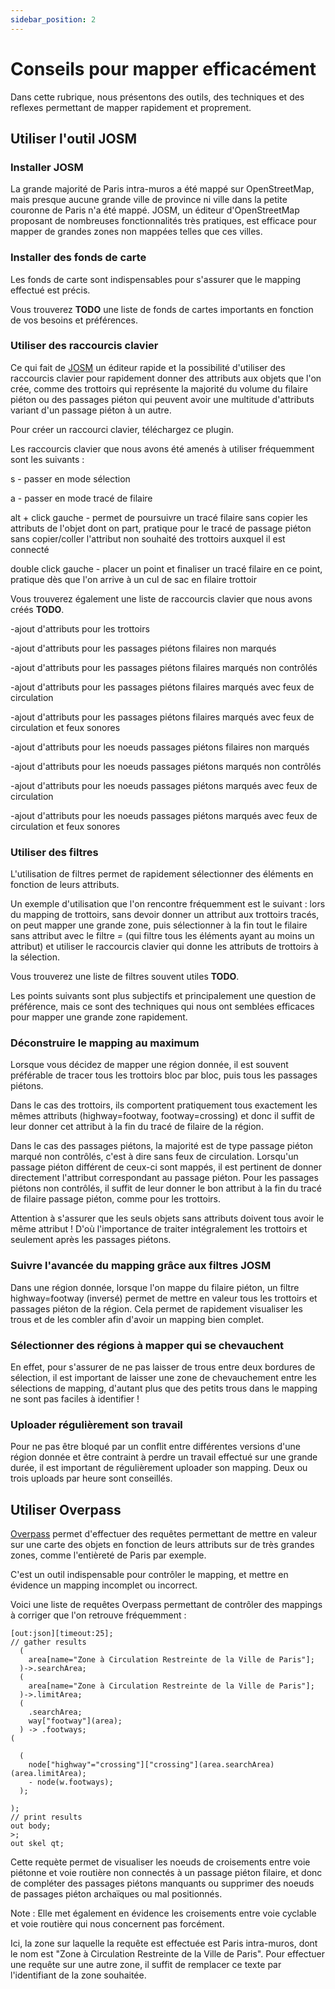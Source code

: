 ```yaml
---
sidebar_position: 2
---
```


# Conseils pour mapper efficacément 

Dans cette rubrique, nous présentons des outils, des techniques et des reflexes permettant de mapper rapidement et proprement.

## Utiliser l'outil JOSM 

### Installer JOSM

La grande majorité de Paris intra-muros a été mappé sur OpenStreetMap, mais presque aucune grande ville de province ni ville dans la petite couronne de Paris n'a été mappé. JOSM, un éditeur d'OpenStreetMap proposant de nombreuses fonctionnalités très pratiques, est efficace pour mapper de grandes zones non mappées telles que ces villes.

### Installer des fonds de carte

Les fonds de carte sont indispensables pour s'assurer que le mapping effectué est précis. 

Vous trouverez **TODO** une liste de fonds de cartes importants en fonction de vos besoins et préférences. 

### Utiliser des raccourcis clavier

Ce qui fait de [JOSM](https://josm.openstreetmap.de/) un éditeur rapide et la possibilité d'utiliser des raccourcis clavier pour rapidement donner des attributs aux objets que l'on crée, comme des trottoirs qui représente la majorité du volume du filaire piéton ou des passages piéton qui peuvent avoir une multitude d'attributs variant d'un passage piéton à un autre. 

Pour créer un raccourci clavier, téléchargez ce plugin. 

Les raccourcis clavier que nous avons été amenés à utiliser fréquemment sont les suivants : 

s - passer en mode sélection 

a - passer en mode tracé de filaire

alt + click gauche - permet de poursuivre un tracé filaire sans copier les attributs de l'objet dont on part, pratique pour le tracé de passage piéton sans copier/coller l'attribut non souhaité des trottoirs auxquel il est connecté

double click gauche - placer un point et finaliser un tracé filaire en ce point, pratique dès que l'on arrive à un cul de sac en filaire trottoir


Vous trouverez également une liste de raccourcis clavier que nous avons créés **TODO**.

-ajout d'attributs pour les trottoirs 

-ajout d'attributs pour les passages piétons filaires non marqués

-ajout d'attributs pour les passages piétons filaires marqués non contrôlés

-ajout d'attributs pour les passages piétons filaires marqués avec feux de circulation

-ajout d'attributs pour les passages piétons filaires marqués avec feux de circulation et feux sonores

-ajout d'attributs pour les noeuds passages piétons filaires non marqués

-ajout d'attributs pour les noeuds passages piétons marqués non contrôlés

-ajout d'attributs pour les noeuds passages piétons marqués avec feux de circulation

-ajout d'attributs pour les noeuds passages piétons marqués avec feux de circulation et feux sonores

### Utiliser des filtres

L'utilisation de filtres permet de rapidement sélectionner des éléments en fonction de leurs attributs. 

Un exemple d'utilisation que l'on rencontre fréquemment est le suivant : lors du mapping de trottoirs, sans devoir donner un attribut aux trottoirs tracés, on peut mapper une grande zone, puis sélectionner à la fin tout le filaire sans attribut avec le filtre *=* (qui filtre tous les éléments ayant au moins un attribut) et utiliser le raccourcis clavier qui donne les attributs de trottoirs à la sélection.

Vous trouverez une liste de filtres souvent utiles **TODO**.

Les points suivants sont plus subjectifs et principalement une question de préférence, mais ce sont des techniques qui nous ont semblées efficaces pour mapper une grande zone rapidement.

### Déconstruire le mapping au maximum

Lorsque vous décidez de mapper une région donnée, il est souvent préférable de tracer tous les trottoirs bloc par bloc, puis tous les passages piétons.

Dans le cas des trottoirs, ils comportent pratiquement tous exactement les mêmes attributs (highway=footway, footway=crossing) et donc il suffit de leur donner cet attribut à la fin du tracé de filaire de la région. 

Dans le cas des passages piétons, la majorité est de type passage piéton marqué non contrôlés, c'est à dire sans feux de circulation. Lorsqu'un passage piéton différent de ceux-ci sont mappés, il est pertinent de donner directement l'attribut correspondant au passage piéton. Pour les passages piétons non contrôlés, il suffit de leur donner le bon attribut à la fin du tracé de filaire passage piéton, comme pour les trottoirs.

Attention à s'assurer que les seuls objets sans attributs doivent tous avoir le même attribut ! D'où l'importance de traiter intégralement les trottoirs et seulement après les passages piétons.

### Suivre l'avancée du mapping grâce aux filtres JOSM

Dans une région donnée, lorsque l'on mappe du filaire piéton, un filtre highway=footway (inversé) permet de mettre en valeur tous les trottoirs et passages piéton de la région. Cela permet de rapidement visualiser les trous et de les combler afin d'avoir un mapping bien complet.

### Sélectionner des régions à mapper qui se chevauchent

En effet, pour s'assurer de ne pas laisser de trous entre deux bordures de sélection, il est important de laisser une zone de chevauchement entre les sélections de mapping, d'autant plus que des petits trous dans le mapping ne sont pas faciles à identifier ! 

### Uploader régulièrement son travail 

Pour ne pas être bloqué par un conflit entre différentes versions d'une région donnée et être contraint à perdre un travail effectué sur une grande durée, il est important de régulièrement uploader son mapping. Deux ou trois uploads par heure sont conseillés.

## Utiliser Overpass

[Overpass](https://overpass-turbo.eu/) permet d'effectuer des requêtes permettant de mettre en valeur sur une carte des objets en fonction de leurs attributs sur de très grandes zones, comme l'entièreté de Paris par exemple. 

C'est un outil indispensable pour contrôler le mapping, et mettre en évidence un mapping incomplet ou incorrect.

Voici une liste de requêtes Overpass permettant de contrôler des mappings à corriger que l'on retrouve fréquemment :

```
[out:json][timeout:25];
// gather results
  (
    area[name="Zone à Circulation Restreinte de la Ville de Paris"];
  )->.searchArea;
  (
    area[name="Zone à Circulation Restreinte de la Ville de Paris"]; 
  )->.limitArea;
  (
    .searchArea;
    way["footway"](area);
  ) -> .footways;
( 

  (
    node["highway"="crossing"]["crossing"](area.searchArea)(area.limitArea);
    - node(w.footways);
  );
  
);
// print results
out body;
>;
out skel qt;
```

Cette requète permet de visualiser les noeuds de croisements entre voie piétonne et voie routière non connectés à un passage piéton filaire, et donc de compléter des passages piétons manquants ou supprimer des noeuds de passages piéton archaïques ou mal positionnés.

Note : Elle met également en évidence les croisements entre voie cyclable et voie routière qui nous concernent pas forcément. 

Ici, la zone sur laquelle la requête est effectuée est Paris intra-muros, dont le nom est "Zone à Circulation Restreinte de la Ville de Paris". Pour effectuer une requête sur une autre zone, il suffit de remplacer ce texte par l'identifiant de la zone souhaitée.